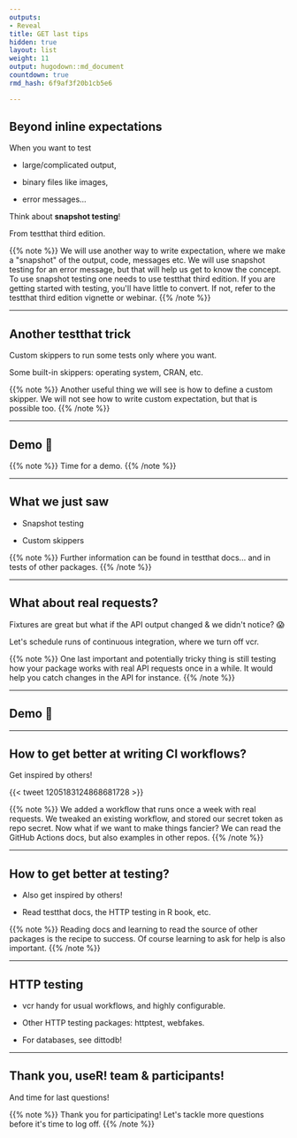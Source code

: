 ```yaml
---
outputs:
- Reveal
title: GET last tips
hidden: true
layout: list
weight: 11
output: hugodown::md_document
countdown: true
rmd_hash: 6f9af3f20b1cb5e6

---
```


<div class="highlight">

</div>

## Beyond inline expectations

When you want to test

-   large/complicated output,

-   binary files like images,

-   error messages...

Think about **snapshot testing**!

From testthat third edition.

{{% note %}} We will use another way to write expectation, where we make a "snapshot" of the output, code, messages etc. We will use snapshot testing for an error message, but that will help us get to know the concept. To use snapshot testing one needs to use testthat third edition. If you are getting started with testing, you'll have little to convert. If not, refer to the testthat third edition vignette or webinar. {{% /note %}}

------------------------------------------------------------------------

## Another testthat trick

Custom skippers to run some tests only where you want.

Some built-in skippers: operating system, CRAN, etc.

{{% note %}} Another useful thing we will see is how to define a custom skipper. We will not see how to write custom expectation, but that is possible too. {{% /note %}}

------------------------------------------------------------------------

## Demo :rocket:

{{% note %}} Time for a demo. {{% /note %}}

------------------------------------------------------------------------

## What we just saw

-   Snapshot testing

-   Custom skippers

{{% note %}} Further information can be found in testthat docs... and in tests of other packages. {{% /note %}}

------------------------------------------------------------------------

## What about real requests?

Fixtures are great but what if the API output changed & we didn't notice? :scream:

Let's schedule runs of continuous integration, where we turn off vcr.

{{% note %}} One last important and potentially tricky thing is still testing how your package works with real API requests once in a while. It would help you catch changes in the API for instance. {{% /note %}}

------------------------------------------------------------------------

## Demo :rocket:

------------------------------------------------------------------------

## How to get better at writing CI workflows?

Get inspired by others!

{{< tweet 1205183124868681728 >}}

{{% note %}} We added a workflow that runs once a week with real requests. We tweaked an existing workflow, and stored our secret token as repo secret. Now what if we want to make things fancier? We can read the GitHub Actions docs, but also examples in other repos. {{% /note %}}

------------------------------------------------------------------------

## How to get better at testing?

-   Also get inspired by others!

-   Read testthat docs, the HTTP testing in R book, etc.

{{% note %}} Reading docs and learning to read the source of other packages is the recipe to success. Of course learning to ask for help is also important. {{% /note %}}

------------------------------------------------------------------------

## HTTP testing

-   vcr handy for usual workflows, and highly configurable.

-   Other HTTP testing packages: httptest, webfakes.

-   For databases, see dittodb!

------------------------------------------------------------------------

## Thank you, useR! team & participants!

And time for last questions!

{{% note %}} Thank you for participating! Let's tackle more questions before it's time to log off. {{% /note %}}

